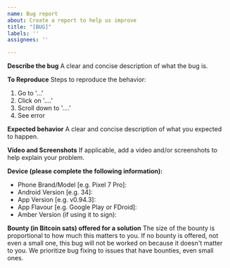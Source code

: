 ```yaml
---
name: Bug report
about: Create a report to help us improve
title: "[BUG]"
labels: ''
assignees: ''

---
```


**Describe the bug**
A clear and concise description of what the bug is.

**To Reproduce**
Steps to reproduce the behavior:
1. Go to '...'
2. Click on '....'
3. Scroll down to '....'
4. See error

**Expected behavior**
A clear and concise description of what you expected to happen.

**Video and Screenshots**
If applicable, add a video and/or screenshots to help explain your problem.

**Device (please complete the following information):**
 - Phone Brand/Model [e.g. Pixel 7 Pro]:
 - Android Version [e.g. 34]:
 - App Version [e.g. v0.94.3]:
 - App Flavour [e.g. Google Play or FDroid]: 
 - Amber Version (if using it to sign):

**Bounty (in Bitcoin sats) offered for a solution**
The size of the bounty is proportional to how much this matters to you. If no bounty is offered,
not even a small one, this bug will not be worked on because it doesn't matter to you. We prioritize
bug fixing to issues that have bounties, even small ones.
